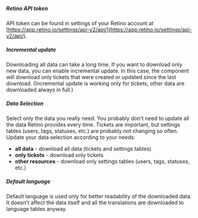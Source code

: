 ##### Retino API token
API token can be found in settings of your Retino account at [https://app.retino.io/settings/api-v2/api/](https://app.retino.io/settings/api-v2/api/).
##### Incremental update
Downloading all data can take a long time. If you want to download only new data, you can enable incremental update. In this case, the component will download only tickets that were created or updated since the last download. (Incremental update is working only for tickets, other data are downloaded always in full.)
##### Data Selection
Select only the data you really need. You probably don't need to update all the data Retino provides every time. Tickets are important, but settings tables (users, tags, statuses, etc.) are probably not changing so often. Update your data selection according to your needs:
* **all data** - download all data (tickets and settings tables)
* **only tickets** - download only tickets
* **other resources** - download only settings tables (users, tags, statuses, etc.)
##### Default language
Default language is used only for better readability of the downloaded data. It doesn't affect the data itself and all the translations are downloaded to language tables anyway.